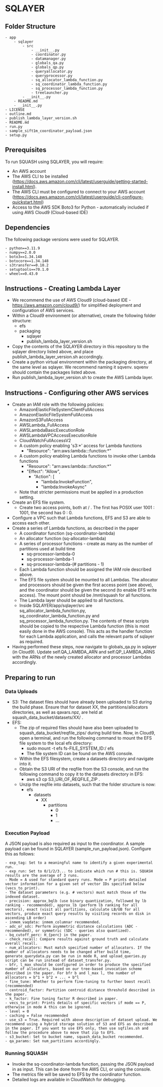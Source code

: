 # SQLAYER

## Folder Structure
```script
- app
    - sqlayer
        - src
            - __init__.py
            - coordinator.py
            - datamanager.py
            - globals_qa.py
            - globals_qp.py
            - queryallocator.py
            - queryprocessor.py
            - sq_allocator_lambda_function.py
            - sq_coordinator_lambda_function.py
            - sq_processor_lambda_function.py
            - treelauncher.py
        - __init__.py
    - README.md
    - __init__.py
- LICENSE
- outline.md
- publish_lambda_layer_version.sh
- README.md
- run.py
- sample_sift1m_coordinator_payload.json
- setup.py
```

## Prerequisites
To run SQUASH using SQLAYER, you will require:
- An AWS account
- The AWS CLI to be installed (https://docs.aws.amazon.com/cli/latest/userguide/getting-started-install.html). 
- The AWS CLI must be configured to connect to your AWS account (https://docs.aws.amazon.com/cli/latest/userguide/cli-configure-quickstart.html)
- Access to the AWS SDK Boto3 for Python - automatically included if using AWS Cloud9 (Cloud-based IDE)

## Dependencies
The following package versions were used for SQLAYER.
```script
- python==3.11.9
- numpy==2.0.0
- boto3==1.34.148
- botocore==1.34.148
- s3transfer==0.10.2
- setuptools==70.1.0
- wheel==0.43.0
```

## Instructions - Creating Lambda Layer
- We recommend the use of AWS Cloud9 (cloud-based IDE  - https://aws.amazon.com/cloud9/) for simplified deployment and configuration of AWS services.
- Within a Cloud9 environment (or alternative), create the following folder structure:
    - efs
    - packaging
        - sqlayer
        - publish_lambda_layer_version.sh
- Copy the contents of the SQLAYER directory in this repository to the sqlayer directory listed above, and place publish_lambda_layer_version.sh accordingly.
- Create a python virtual environment within the packaging directory, at the same level as sqlayer. We recommend naming it sqvenv. sqvenv should contain the packages listed above.
- Run publish_lambda_layer_version.sh to create the AWS Lambda layer.

## Instructions - Configuring other AWS services
- Create an IAM role with the following policies:
    - AmazonElasticFileSystemClientFullAccess
    - AmazonElasticFileSystemFullAccess
    - AmazonS3FullAccess
    - AWSLambda_FullAccess
    - AWSLambdaBasicExecutionRole
    - AWSLambdaVPCAccessExecutionRole
    - CloudWatchFullAccessV2
    - A custom policy enabling 's3:*' access for Lambda functions
        - "Resource": "arn:aws:lambda:*:*:function:*"
    - A custom policy enabling Lambda functions to invoke other Lambda functions
        - "Resource": "arn:aws:lambda:*:*:function:*"
        - "Effect": "Allow",
            - "Action": [
                - "lambda:InvokeFunction",
                - "lambda:InvokeAsync"
    - Note that stricter permissions must be applied in a production setting.
- Create an EFS file system.
    - Create two access points, both at / .  The first has POSIX user 1001 : 1001, the second has 0 : 0.
- Configure a VPC such that Lambda functions, EFS and S3 are able to access each other.
- Create a series of Lambda functions, as described in the paper
    - A coordinator function (sq-coordinator-lambda)
    - An allocator function (sq-allocator-lambda)
    - A series of processor functions - create as many as the number of partitions used at build time
        - sq-processor-lambda-0
        - sq-processor-lambda-1
        - sq-processor-lambda-(# partitions - 1)
    - Each Lambda function should be assigned the IAM role described above. 
    - The EFS file system should be mounted to all Lambdas. The allocator and processors should be given the first access point (see above), and the coordinator should be given the second (to enable EFS write access). The mount point should be /mnt/squash for all functions.
    - The Lambda layer should be applied to all functions.
    - Inside SQLAYER/app/sqlayer/src are sq_allocator_lambda_function.py, sq_coordinator_lambda_function.py and sq_processor_lambda_function.py. The contents of these scripts should be copied to the respective Lambda function (this is most easily done in the AWS console). This acts as the handler function for each Lambda application, and calls the relevant parts of sqlayer as required.
- Having performed these steps, now navigate to globals_qa.py in sqlayer (in Cloud9). Update self.QA_LAMBDA_ARN and self.QP_LAMBDA_ARNS with the ARNs of the newly created allocator and processor Lambdas accordingly.

## Preparing to run
### Data Uploads
- S3: The dataset files should have already been uploaded to S3 during the build phase. Ensure that for dataset XX, the partitions/allocators directories, as well as qavars.npz, are held at squash_data_bucket/datasets/XX/ .
- EFS: 
    - The zip of required files should have also been uploaded to squash_data_bucket/reqfile_zips/ during build time. Now, in Cloud9, open a terminal, and run the following command to mount the EFS file system to the local efs directory:
        - sudo mount -t efs fs-FILE_SYSTEM_ID:/ efs
        - The file system ID can be found on the AWS console.
    - Within the EFS filesystem, create a datasets directory and navigate into it.
    - Obtain the S3 URI of the reqfile from the S3 console, and run the following command to copy it to the datasets directory in EFS:
        - aws s3 cp S3_URI_OF_REQFILE_ZIP .
    - Unzip the reqfile into datasets, such that the folder structure is now:
        - efs
            - datasets
                - XX
                    - partitions
                        - 0
                        - 1
                        - ...
### Execution Payload
A JSON payload is also required as input to the coordinator. A sample payload can be found in SQLAYER (sample_run_payload.json). Configure this as follows:

```script
- exp_tag: Set to a meaningful name to identify a given experimental run. 
- exp_run: Set to 0/1/2/3... to indicate which run # this is. SQUASH results are the average of 3 runs.
- Mode = A used for standard query runs. Mode = P prints detailed vector information for a given set of vector IDs specified below (vecs_to_print).
- The dataset parameters (e.g. # vectors) must match those of the indexed dataset.
- precision: approx_bqlb (use binary quantization, followed by lb ranking - recommended), approx_lb (perform lb ranking for all vectors), exact (visit all partitions, calculate LB/UB for all vectors, produce exact query results by visiting records on disk in ascending LB order)
- inmem_vaqdata: inmem_columnar recommended.
- adc_or_sdc: Perform asymmetric distance calculations (ADC - recommended), or symmetric (SDC - queries also quantized).
- bq_cutoff_perc: H_{perc} in the paper.
- check_recall: Compare results against ground truth and calculate overall recall.
- num_allocators: Must match specified number of allocators. If the number of allocators needs to be changed after build time, generate_querydata.py can be run in mode R, and upload_queries.py script can be run instead of dataset_transfer.py.
- bfr, l_max should be configured in order to produce the specified number of allocators, based on our tree-based invocation scheme described in the paper. For bfr b and l_max l, the number of allocators = b^1 + b^2 + ... + b^l
- fine_tune: Whether to perform fine-tuning to further boost recall (recommended)
- centroid_factor: Partition centroid distance threshold described in the paper.
- k_factor: Fine tuning factor R described in paper.
- vecs_to_print: Prints details of specific vectors if mode == P, otherwise in mode A this can be ignored.
- level = 0
- caching = False recommended
- use_s3 = True. Required with above description of dataset upload. We recommend using a hybrid storage solution of S3 and EFS as described in the paper. If you want to use EFS only, then use sqfiles.sh and follow the procedure above to move that zip to EFS.
- s3_bucket: Set to bucket name, squash_data_bucket recommended.
- qa_params: Set num_partitions accordingly.
```

### Running SQUASH
- Invoke the sq-coordinator-lambda function, passing the JSON payload in as input. This can be done from the AWS CLI, or using the console.
- The metrics file will be saved to EFS by the coordinator function.
- Detailed logs are available in CloudWatch for debugging.
